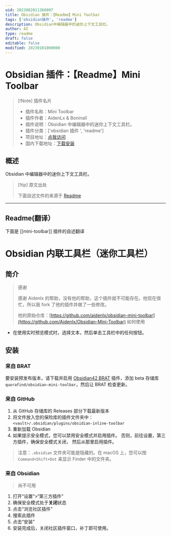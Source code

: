 ```yaml
---
uid: 2023082011360097
title: Obsidian 插件：【Readme】Mini Toolbar
tags: ['obsidian插件', 'readme']
description: Obsidian中编辑器中的迷你上下文工具栏。
author: AI
type: readme
draft: false
editable: false
modified: 20230101000000
---
```


# Obsidian 插件：【Readme】Mini Toolbar

> [!Note] 插件名片
> - 插件名称：Mini Toolbar
> - 插件作者：AidenLx & Boninall
> - 插件说明：Obsidian 中编辑器中的迷你上下文工具栏。
> - 插件分类：['obsidian 插件 ', 'readme']
> - 项目地址：[点我访问](https://github.com/quorafind/obsidian-mini-toolbar)
> - 国内下载地址：[下载安装](https://pkmer.cn/products/plugin/pluginMarket/?mini-toolbar)

## 概述

Obsidian 中编辑器中的迷你上下文工具栏。

> [!tip] 原文出处
>
>下面自述文件的来源于 [Readme](https://ghproxy.net/https://raw.githubusercontent.com/Quorafind/Obsidian-Mini-Toolbar/main/README.md)

---

## Readme(翻译）

下面是 [[mini-toolbar]] 插件的自述翻译

# Obsidian 内联工具栏（迷你工具栏）

## 简介

> 感谢
>
> 感谢 Aidenlx 的帮助，没有他的帮助，这个插件就不可能存在。他现在很忙，所以我 fork 了他的插件并做了一些修改。
>
> 他的原始仓库：[https://github.com/aidenlx/obsidian-mini-toolbar](https://github.com/Aidenlx/Obsidian-Mini-Toolbar)
如何使用

- 在使用实时预览模式时，选择文本，然后单击工具栏中的任何按钮。

## 安装

### 来自 BRAT

要安装预发布版本，请下载并启用 [Obsidian42 BRAT](https://github.com/TfTHacker/obsidian42-brat) 插件，添加 beta 存储库 `quorafind/obsidian-mini-toolbar`，然后让 BRAT 检查更新。

### 来自 GitHub

1. 从 GitHub 存储库的 Releases 部分下载最新版本
2. 将文件放入您的保险库的插件文件夹中：`<vault>/.obsidian/plugins/obsidian-inline-toolbar`
3. 重新加载 Obsidian
4. 如果提示安全模式，您可以禁用安全模式并启用插件。
   否则，前往设置，第三方插件，确保安全模式关闭，
   然后从那里启用插件。

> 注意：`.obsidian` 文件夹可能是隐藏的。在 macOS 上，您可以按 `Command+Shift+Dot` 来显示
> Finder 中的文件夹。

### 来自 Obsidian

> 尚不可用

1. 打开“设置”>“第三方插件”
2. 确保安全模式处于**关闭**状态
3. 点击“浏览社区插件”
4. 搜索此插件
5. 点击“安装”
6. 安装完成后，关闭社区插件窗口，补丁即可使用。



